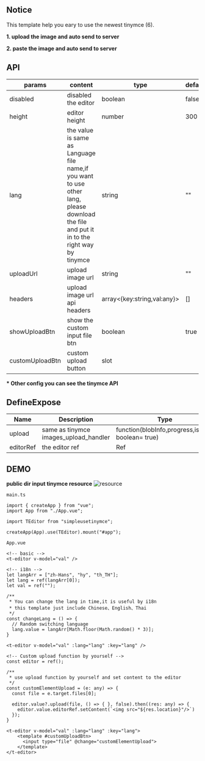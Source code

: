 ## Notice

This template help you eary to use the newest tinymce (6). 

**1. upload the image and auto send to server**

**2. paste the image and auto send to server**

## API

|params|content|type|default|
|----|----|----|----|
|disabled|disabled the editor|boolean|false|
|height|editor height   |number|300|
|lang|the value is same as Language file name,if you want to use other lang, please download the file and put it in to the right way by tinymce |string|""|
|uploadUrl|upload image url|string|""|
|headers|upload image url api headers|array<{key:string,val:any}>|[]|
|showUploadBtn|show the custom input file btn|boolean|true|
|customUploadBtn|custom upload button|slot|

**\* Other config you can see the tinymce API**

## DefineExpose

|Name|Description|Type|
|----|----|----|
|upload|same as tinymce images_upload_handler|function(blobInfo,progress,isBlob: boolean= true)|
|editorRef|the editor ref|Ref|

## DEMO
**public dir input tinymce resource**
![resource](https://github.com/numver/simpleUseTinymce/blob/main/assets/resource.png)

```
main.ts

import { createApp } from "vue";
import App from "./App.vue";

import TEditor from "simpleusetinymce";

createApp(App).use(TEditor).mount("#app");
```

```
App.vue

<!-- basic -->
<t-editor v-model="val" />
```

```
<!-- i18n -->
let langArr = ["zh-Hans", "hy", "th_TH"];
let lang = ref(langArr[0]);
let val = ref("");

/**
 * You can change the lang in time,it is useful by i18n
 * this template just include Chinese、English、Thai
 */
const changeLang = () => {
  // Random switching language
  lang.value = langArr[Math.floor(Math.random() * 3)];
}

<t-editor v-model="val" :lang="lang" :key="lang" />
```

```
<!-- Custom upload function by yourself -->
const editor = ref();

/**
 * use upload function by yourself and set content to the editor
 */
const customElementUpload = (e: any) => {
  const file = e.target.files[0];

  editor.value?.upload(file, () => { }, false).then((res: any) => {
    editor.value.editorRef.setContent(`<img src="${res.location}"/>`)
  });
}

<t-editor v-model="val" :lang="lang" :key="lang">
    <template #customUploadBtn>
      <input type="file" @change="customElementUpload">
    </template> 
</t-editor>
```
